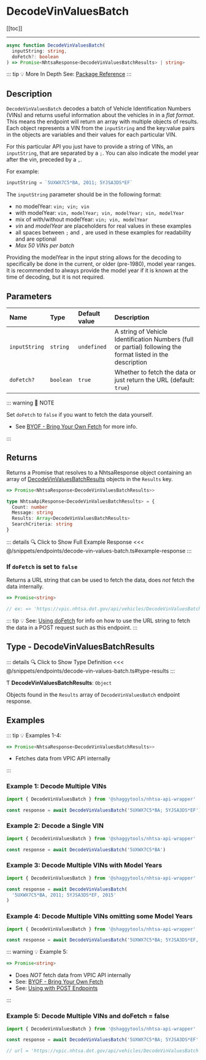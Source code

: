 # DecodeVinValuesBatch

[[toc]]

---

```typescript
async function DecodeVinValuesBatch(
  inputString: string,
  doFetch?: boolean
) => Promise<NhtsaResponse<DecodeVinValuesBatchResults> | string>
```

::: tip :bulb: More In Depth
See: [Package Reference](../typedoc/modules/api_endpoints_DecodeVinValuesBatch.md)
:::

## Description

`DecodeVinValuesBatch` decodes a batch of Vehicle Identification Numbers (VINs) and returns
useful information about the vehicles in in a _flat format_. This means the endpoint will return
an array with multiple objects of results. Each object represents a VIN from the `inputString`
and the key:value pairs in the objects are variables and their values for each particular VIN.

For this particular API you just have to provide a string of VINs, an `inputString`, that are
separated by a `;`. You can also indicate the model year after the vin, preceded by a `,`.

For example:

```typescript
inputString = `5UXWX7C5*BA, 2011; 5YJSA3DS*EF`
```

The `inputString` parameter should be in the following format:

- no modelYear: `vin; vin; vin`
- with modelYear: `vin, modelYear; vin, modelYear; vin, modelYear`
- mix of with/without modelYear: `vin; vin, modelYear`
- _vin_ and _modelYear_ are placeholders for real values in these examples
- all spaces between `;` and `,` are used in these examples for readability and are optional
- _Max 50 VINs per batch_

Providing the modelYear in the input string allows for the decoding to specifically be done in
the current, or older (pre-1980), model year ranges. It is recommended to always provide
the model year if it is known at the time of decoding, but it is not required.

## Parameters

| Name          | Type      | Default value | Description                                                                                                 |
| :------------ | :-------- | :------------ | :---------------------------------------------------------------------------------------------------------- |
| `inputString` | `string`  | `undefined`   | A string of Vehicle Identification Numbers (full or partial) following the format listed in the description |
| `doFetch?`    | `boolean` | `true`        | Whether to fetch the data or just return the URL (default: `true`)                                          |

::: warning 📝 NOTE

Set `doFetch` to `false` if you want to fetch the data yourself.

- See [BYOF - Bring Your Own Fetch](../guide/bring-your-own-fetch.md#option-1-set-dofetch-to-false)
  for more info.

:::

## Returns

Returns a Promise that resolves to a NhtsaResponse object containing an array of
[DecodeVinValuesBatchResults](#type-decodevinvaluesbatchresults) objects in the `Results` key.

```typescript
=> Promise<NhtsaResponse<DecodeVinValuesBatchResults>>
```

```typescript
type NhtsaApiResponse<DecodeVinValuesBatchResults> = {
  Count: number
  Message: string
  Results: Array<DecodeVinValuesBatchResults>
  SearchCriteria: string
}
```

::: details :mag: Click to Show Full Example Response
<<< @/snippets/endpoints/decode-vin-values-batch.ts#example-response
:::

### If `doFetch` is set to `false`

Returns a URL string that can be used to fetch the data, does _not_ fetch the data internally.

```typescript
=> Promise<string>

// ex: => 'https://vpic.nhtsa.dot.gov/api/vehicles/DecodeVinValuesBatch'
```

::: tip :bulb: See:
[Using doFetch](../guide/bring-your-own-fetch#using-dofetch) for info on how to
use the URL string to fetch the data in a POST request such as this endpoint.
:::

## Type - DecodeVinValuesBatchResults

::: details :mag: Click to Show Type Definition
<<< @/snippets/endpoints/decode-vin-values-batch.ts#type-results
:::

Ƭ **DecodeVinValuesBatchResults**: `Object`

Objects found in the `Results` array of `DecodeVinValuesBatch` endpoint response.

## Examples

::: tip :bulb: Examples 1-4:

```typescript
=> Promise<NhtsaResponse<DecodeVinValuesBatchResults>>
```

- Fetches data from VPIC API internally

:::

### Example 1: Decode Multiple VINs

```ts
import { DecodeVinValuesBatch } from '@shaggytools/nhtsa-api-wrapper'

const response = await DecodeVinValuesBatch('5UXWX7C5*BA; 5YJSA3DS*EF')
```

### Example 2: Decode a Single VIN

```ts
import { DecodeVinValuesBatch } from '@shaggytools/nhtsa-api-wrapper'

const response = await DecodeVinValuesBatch('5UXWX7C5*BA')
```

### Example 3: Decode Multiple VINs with Model Years

```ts
import { DecodeVinValuesBatch } from '@shaggytools/nhtsa-api-wrapper'

const response = await DecodeVinValuesBatch(
  '5UXWX7C5*BA, 2011; 5YJSA3DS*EF, 2015'
)
```

### Example 4: Decode Multiple VINs omitting some Model Years

```ts
import { DecodeVinValuesBatch } from '@shaggytools/nhtsa-api-wrapper'

const response = await DecodeVinValuesBatch('5UXWX7C5*BA; 5YJSA3DS*EF, 2015')
```

::: warning :bulb: Example 5:

```typescript
=> Promise<string>
```

- Does _NOT_ fetch data from VPIC API internally
- See: [BYOF - Bring Your Own Fetch](../guide/bring-your-own-fetch.md#option-1-set-dofetch-to-false)
- See: [Using with POST Endpoints](../guide/bring-your-own-fetch#using-with-post-endpoints)

:::

### Example 5: Decode Multiple VINs and doFetch = false

```ts
import { DecodeVinValuesBatch } from '@shaggytools/nhtsa-api-wrapper'

const response = await DecodeVinValuesBatch('5UXWX7C5*BA; 5YJSA3DS*EF', false)

// url = 'https://vpic.nhtsa.dot.gov/api/vehicles/DecodeVinValuesBatch'
```
